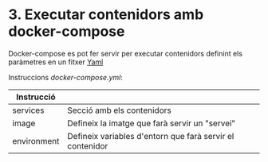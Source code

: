 # 3. Executar contenidors amb docker-compose

Docker-compose es pot fer servir per executar contenidors definint els paràmetres
en un fitxer [Yaml](https://learn.getgrav.org/16/advanced/yaml)

Instruccions _docker-compose.yml_:

| Instrucció  |                                                           |
| ----------- | --------------------------------------------------------- |
| services    | Secció amb els contenidors                                |
| image       | Defineix la imatge que farà servir un "servei"            |
| environment | Defineix variables d'entorn que farà servir el contenidor |
